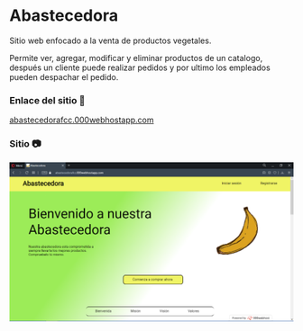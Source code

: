# Abastecedora

Sitio web enfocado a la venta de productos vegetales.

Permite ver, agregar, modificar y eliminar productos de un catalogo, después un cliente puede realizar pedidos y por ultimo los empleados pueden despachar el pedido.

### Enlace del sitio 🚀

<a href="https://abastecedorafcc.000webhostapp.com"> abastecedorafcc.000webhostapp.com </a>

### Sitio 📷

<img src="ss.png">
